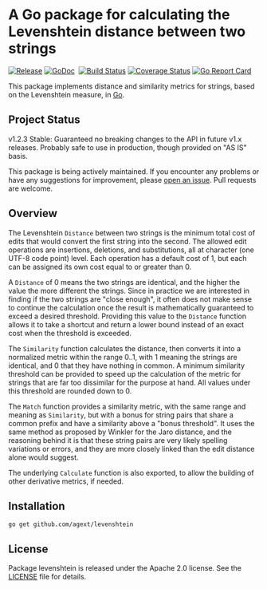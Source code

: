 # A Go package for calculating the Levenshtein distance between two strings

[![Release](https://img.shields.io/github/release/agext/levenshtein.svg?style=flat)](https://github.com/agext/levenshtein/releases/latest)
[![GoDoc](https://img.shields.io/badge/godoc-reference-blue.svg?style=flat)](https://godoc.org/github.com/agext/levenshtein) 
[![Build Status](https://travis-ci.org/agext/levenshtein.svg?branch=master&style=flat)](https://travis-ci.org/agext/levenshtein)
[![Coverage Status](https://coveralls.io/repos/github/agext/levenshtein/badge.svg?style=flat)](https://coveralls.io/github/agext/levenshtein)
[![Go Report Card](https://goreportcard.com/badge/github.com/agext/levenshtein?style=flat)](https://goreportcard.com/report/github.com/agext/levenshtein)


This package implements distance and similarity metrics for strings, based on the Levenshtein measure, in [Go](http://golang.org).

## Project Status

v1.2.3 Stable: Guaranteed no breaking changes to the API in future v1.x releases. Probably safe to use in production, though provided on "AS IS" basis.

This package is being actively maintained. If you encounter any problems or have any suggestions for improvement, please [open an issue](https://github.com/agext/levenshtein/issues). Pull requests are welcome.

## Overview

The Levenshtein `Distance` between two strings is the minimum total cost of edits that would convert the first string into the second. The allowed edit operations are insertions, deletions, and substitutions, all at character (one UTF-8 code point) level. Each operation has a default cost of 1, but each can be assigned its own cost equal to or greater than 0.

A `Distance` of 0 means the two strings are identical, and the higher the value the more different the strings. Since in practice we are interested in finding if the two strings are "close enough", it often does not make sense to continue the calculation once the result is mathematically guaranteed to exceed a desired threshold. Providing this value to the `Distance` function allows it to take a shortcut and return a lower bound instead of an exact cost when the threshold is exceeded.

The `Similarity` function calculates the distance, then converts it into a normalized metric within the range 0..1, with 1 meaning the strings are identical, and 0 that they have nothing in common. A minimum similarity threshold can be provided to speed up the calculation of the metric for strings that are far too dissimilar for the purpose at hand. All values under this threshold are rounded down to 0.

The `Match` function provides a similarity metric, with the same range and meaning as `Similarity`, but with a bonus for string pairs that share a common prefix and have a similarity above a "bonus threshold". It uses the same method as proposed by Winkler for the Jaro distance, and the reasoning behind it is that these string pairs are very likely spelling variations or errors, and they are more closely linked than the edit distance alone would suggest.

The underlying `Calculate` function is also exported, to allow the building of other derivative metrics, if needed.

## Installation

```
go get github.com/agext/levenshtein
```

## License

Package levenshtein is released under the Apache 2.0 license. See the [LICENSE](LICENSE) file for details.
